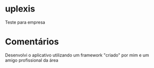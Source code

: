 # uplexis
Teste para empresa

# Comentários
Desenvolvi o aplicativo utilizando um framework "criado" por mim e um amigo profissional da área
